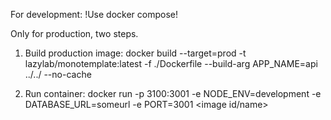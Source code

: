 For development:
!Use docker compose!

Only for production, two steps.

1. Build production image:
   docker build --target=prod -t lazylab/monotemplate:latest -f ./Dockerfile --build-arg APP_NAME=api ../../ --no-cache

2. Run container:
   docker run -p 3100:3001 -e NODE_ENV=development -e DATABASE_URL=someurl -e PORT=3001 <image id/name>
